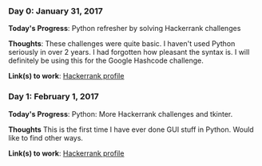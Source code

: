 ### Day 0: January 31, 2017

**Today's Progress**: Python refresher by solving Hackerrank challenges

**Thoughts**: These challenges were quite basic. I haven't used Python seriously in over 2 years. I had forgotten how pleasant the syntax is. I will definitely be using this for the Google Hashcode challenge.

**Link(s) to work**: [Hackerrank profile](https://www.hackerrank.com/Sithe)


### Day 1: February 1, 2017

**Today's Progress**: Python: More Hackerrank challenges and tkinter.

**Thoughts** This is the first time I have ever done GUI stuff in Python. Would like to find other ways.

**Link(s) to work**: [Hackerrank profile](https://www.hackerrank.com/Sithe)
